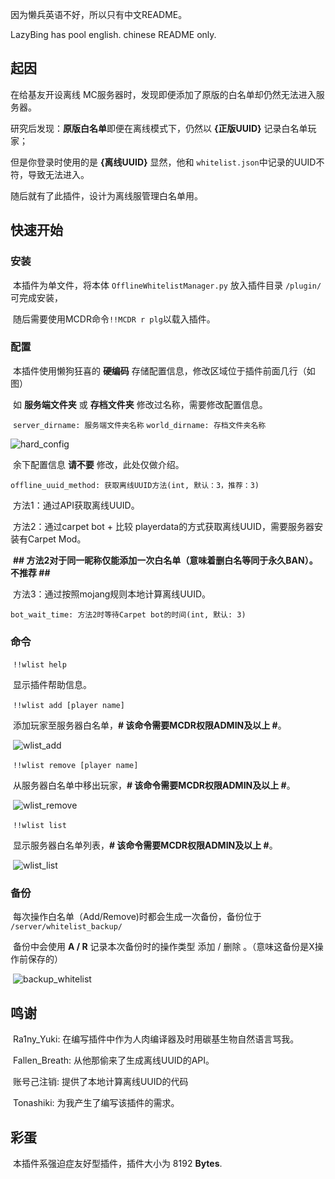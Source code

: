 因为懒兵英语不好，所以只有中文README。

LazyBing has pool english. chinese README only.



## 起因

在给基友开设离线 MC服务器时，发现即便添加了原版的白名单却仍然无法进入服务器。

研究后发现：**原版白名单**即便在离线模式下，仍然以 **{正版UUID}** 记录白名单玩家；

但是你登录时使用的是 **{离线UUID}** 显然，他和 `whitelist.json`中记录的UUID不符，导致无法进入。

随后就有了此插件，设计为离线服管理白名单用。





## 快速开始

### 	安装

​		本插件为单文件，将本体 `OfflineWhitelistManager.py` 放入插件目录 `/plugin/` 可完成安装，

​		随后需要使用MCDR命令`!!MCDR r plg`以载入插件。



### 	配置

​		本插件使用懒狗狂喜的 **硬编码** 存储配置信息，修改区域位于插件前面几行（如图）

​		如 **服务端文件夹** 或 **存档文件夹** 修改过名称，需要修改配置信息。

​		`server_dirname: 服务端文件夹名称`		`world_dirname: 存档文件夹名称`

![hard_config](C:\Users\Sinbing\Desktop\code\Minecraft\MCDRplugin\Offline\pic\hard_config.png)



​		余下配置信息 **请不要** 修改，此处仅做介绍。

​		`offline_uuid_method: 获取离线UUID方法(int, 默认：3，推荐：3)`

​		方法1：通过API获取离线UUID。

​		方法2：通过carpet bot + 比较 playerdata的方式获取离线UUID，需要服务器安装有Carpet Mod。		

​		**## 方法2对于同一昵称仅能添加一次白名单（意味着删白名等同于永久BAN）。不推荐 ##**

​		方法3：通过按照mojang规则本地计算离线UUID。

​		`bot_wait_time: 方法2时等待Carpet bot的时间(int, 默认: 3)`



### 	命令

​		`!!wlist help`

​			显示插件帮助信息。



​		`!!wlist add [player name]` 

​			添加玩家至服务器白名单，**# 该命令需要MCDR权限ADMIN及以上 #**。

​			![wlist_add](C:\Users\Sinbing\Desktop\code\Minecraft\MCDRplugin\Offline\pic\wlist_add.png)



​		`!!wlist remove [player name]`

​			从服务器白名单中移出玩家，**# 该命令需要MCDR权限ADMIN及以上 #**。

​			![wlist_remove](C:\Users\Sinbing\Desktop\code\Minecraft\MCDRplugin\Offline\pic\wlist_remove.png)



​		`!!wlist list`

​			显示服务器白名单列表，**# 该命令需要MCDR权限ADMIN及以上 #**。

​			![wlist_list](C:\Users\Sinbing\Desktop\code\Minecraft\MCDRplugin\Offline\pic\wlist_list.png)



### 	备份

​		每次操作白名单（Add/Remove)时都会生成一次备份，备份位于 `/server/whitelist_backup/`

​		备份中会使用 **A / R** 记录本次备份时的操作类型 添加 / 删除 。（意味这备份是X操作前保存的）

​		![backup_whitelist](C:\Users\Sinbing\Desktop\code\Minecraft\MCDRplugin\Offline\pic\backup_whitelist.png)





## 鸣谢

​	Ra1ny_Yuki: 在编写插件中作为人肉编译器及时用碳基生物自然语言骂我。

​	Fallen_Breath: 从他那偷来了生成离线UUID的API。

​	账号己注销: 提供了本地计算离线UUID的代码

​	Tonashiki: 为我产生了编写该插件的需求。





## 彩蛋

​	本插件系强迫症友好型插件，插件大小为 8192 **Bytes**.